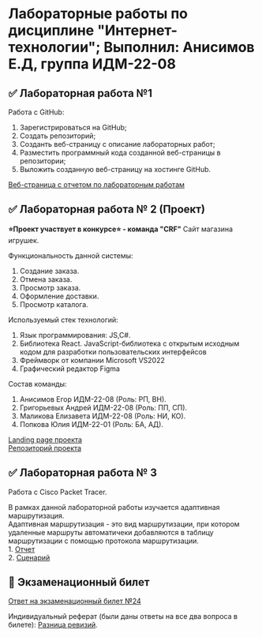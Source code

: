 # Лабораторные работы по дисциплине "Интернет-технологии"; Выполнил: Анисимов Е.Д, группа ИДМ-22-08

## ✅ Лабораторная работа №1

Работа с GitHub:
1. Зарегистрироваться на GitHub;
2. Создать репозиторий;
3. Созданть веб-страницу с описание лабораторных работ;
4. Разместить программный кода созданной веб-страницы в репозитории;
5. Выложить созданную веб-страницу на хостинге GitHub.

[Веб-страница с отчетом по лабораторным работам](https://saintmantis.github.io/IT_LABS/)

## ✅ Лабораторная работа № 2 (Проект)
**⭐Проект участвует в конкурсе⭐ - команда "CRF"**
Cайт магазина игрушек.

Функциональность данной системы:
<ol>
    <li>Создание заказа.</li>
    <li>Отмена заказа.</li>
    <li>Просмотр заказа.</li>
    <li>Оформление доставки.</li>
    <li>Просмотр каталога.</li>
</ol>
Используемый стек технологий:
<ol>
  <li>Язык программирования: JS,C#.</li>
  <li>Библиотека React. JavaScript-библиотека с открытым исходным кодом для разработки пользовательских интерфейсов</li>
  <li>Фреймворк от компании Microsoft VS2022</li>
  <li>Графический редактор Figma</li>
</ol>
Состав команды:
<ol>
  <li>Анисимов Егор ИДМ-22-08 (Роль: РП, ВН).</li>
  <li>Григорьевых Андрей ИДМ-22-08 (Роль: ПП, СП).</li>
  <li>Маликова Елизавета ИДМ-22-08 (Роль: НИ, КО).</li>
  <li>Попкова Юлия ИДМ-22-01 (Роль: БА, АД).</li>
</ol>
<a href="https://saintmantis.github.io/bear-house-landing-page/">Landing page проекта</a> <br>
<a href="https://github.com/saintmantis/bear-house-landing-page/tree/master">Репозиторий проекта</a>


## ✅ Лабораторная работа № 3

Работа с Cisco Packet Tracer. 
<div>В рамках данной лабораторной работы изучается адаптивная маршрутизация.</div>
<div>Адаптивная маршрутизация - это вид маршрутизации, при котором удаленные маршруты автоматичеки добавляются в таблицу маршрутизации с помощью протокола маршрутизации.</div>
1. <a href="https://github.com/saintmantis/IT_LABS/blob/main/%D0%9E%D1%82%D1%87%D1%91%D1%82%D1%8B/%D0%9E%D1%82%D1%87%D0%B5%D1%82_4.pdf">Отчет</a><br>
2. <a href="https://github.com/saintmantis/IT_LABS/blob/main/%D0%9E%D1%82%D1%87%D1%91%D1%82%D1%8B/%D1%81%D1%86%D0%B5%D0%BD%D0%B0%D1%80%D0%B8%D0%B9_4.pka">Сценарий</a>


## 📖 Экзаменационный билет

[Ответ на экзаменационный билет №24](https://github.com/stankin/inet-2022/wiki/exam24)

Индивидуальный реферат (были даны ответы на все два вопроса в билете): <a href="https://github.com/stankin/inet-2022/wiki/exam24/_compare/6d1a555ca59a9dc540509c8fd8606bf852f13b06...31a5f67c55ce538e8fa4e97aa368897f0490560d">Разница ревизий</a>.

